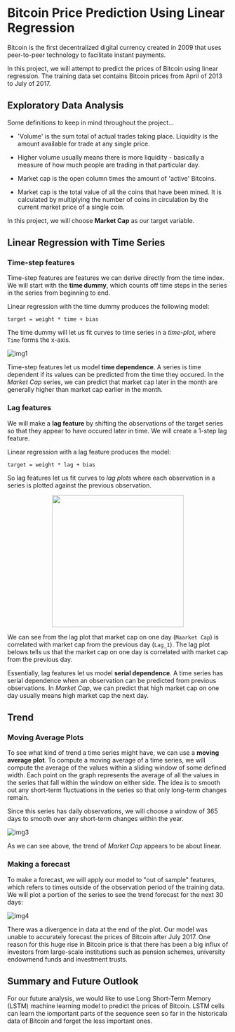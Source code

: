 # Bitcoin Price Prediction Using Linear Regression

Bitcoin is the first decentralized digital currency created in 2009 that uses peer-to-peer technology to facilitate instant payments.

In this project, we will attempt to predict the prices of Bitcoin using linear regression. The training data set contains Bitcoin prices from April of 2013 to July of 2017.

## Exploratory Data Analysis

Some definitions to keep in mind throughout the project...

- 'Volume' is the sum total of actual trades taking place. Liquidity is the amount available for trade at any single price.

- Higher volume usually means there is more liquidity - basically a measure of how much people are trading in that particular day.

- Market cap is the open column times the amount of 'active' Bitcoins.

- Market cap is the total value of all the coins that have been mined. It is calculated by multiplying the number of coins in circulation by the current market price of a single coin.

In this project, we will choose **Market Cap** as our target variable.

## Linear Regression with Time Series

### Time-step features

Time-step features are features we can derive directly from the
time index. We will start with the **time dummy**, which counts off time
steps in the series in the series from beginning to end.

Linear regression with the time dummy produces the following model:

`target = weight * time + bias`

The time dummy will let us fit curves to time series in a *time-plot*, where `Time` forms the x-axis.

![img1](https://github.com/mikiokaji/Time-Series-Forecasting-of-Bitcoin/blob/main/images/img1.png)

Time-step features let us model **time dependence**. A series is time dependent if its values can be predicted from the time they occured. In the *Market Cap* series, we can predict that market cap later in the month are generally higher than market cap earlier in the month.

### Lag features

We will make a **lag feature** by shifting the observations of the target series so that they appear to have occured later in time. We will create a 1-step lag feature.

Linear regression with a lag feature produces the model:

`target = weight * lag + bias`

So lag features let us fit curves to *lag plots* where each observation in a
series is plotted against the previous observation.

<p align="center">
    <img src="https://github.com/mikiokaji/Time-Series-Forecasting-of-Bitcoin/blob/main/images/img2.png" height=300, width=300>
</p>

We can see from the lag plot that market cap on one day (`Maarket Cap`) is correlated with market cap from the previous day (`Lag_1`).
The lag plot belows tells us that the market cap on one day is correlated with market cap from the previous day.

Essentially, lag features let us model **serial dependence**. A time series has serial dependence when an observation can be predicted from previous observations. In *Market Cap*, we can predict that high market cap on one day usually means high market cap the next day.

## Trend

### Moving Average Plots

To see what kind of trend a time series might have, we can use a **moving average plot**. To compute a moving average of a time series, we will compute the average of the values within a sliding window of some defined width. Each point on the graph represents the average of all the values in the series that fall within the window on either side. The idea is to smooth out any short-term fluctuations in the series so that only long-term changes remain.

Since this series has daily observations, we will choose a window of 365 days to smooth over any short-term changes within the year.

![img3](https://github.com/mikiokaji/Time-Series-Forecasting-of-Bitcoin/blob/main/images/img3.png)

As we can see above, the trend of *Market Cap* appears to be about linear.

### Making a forecast

To make a forecast, we will apply our model to "out of sample" features, which refers to times outside of the observation period of the training data. We will plot a portion of the series to see the trend forecast for the next 30 days:

![img4](https://github.com/mikiokaji/Time-Series-Forecasting-of-Bitcoin/blob/main/images/img4.png)

There was a divergence in data at the end of the plot. Our model was unable to accurately forecast the prices of Bitcoin after July 2017. One reason for this huge rise in Bitcoin price is that there has been a big influx of investors from large-scale institutions such as pension schemes, university endowmend funds and investment trusts.

## Summary and Future Outlook

For our future analysis, we would like to use Long Short-Term Memory (LSTM) machine learning model to predict the prices of Bitcoin. LSTM cells can learn the iomportant parts of the sequence seen so far in the historicala data of Bitcoin and forget the less important ones.